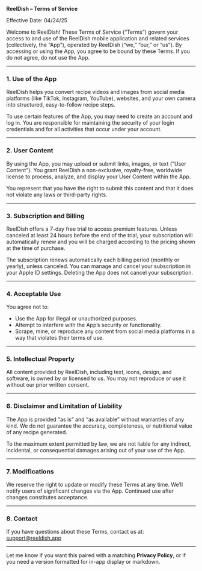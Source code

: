 **ReelDish – Terms of Service**

Effective Date: 04/24/25

Welcome to ReelDish! These Terms of Service (“Terms”) govern your access to and use of the ReelDish mobile application and related services (collectively, the “App”), operated by ReelDish (“we,” “our,” or “us”). By accessing or using the App, you agree to be bound by these Terms. If you do not agree, do not use the App.

---

### 1. Use of the App
ReelDish helps you convert recipe videos and images from social media platforms (like TikTok, Instagram, YouTube), websites, and your own camera into structured, easy-to-follow recipe steps.

To use certain features of the App, you may need to create an account and log in. You are responsible for maintaining the security of your login credentials and for all activities that occur under your account.

---

### 2. User Content
By using the App, you may upload or submit links, images, or text ("User Content"). You grant ReelDish a non-exclusive, royalty-free, worldwide license to process, analyze, and display your User Content within the App.

You represent that you have the right to submit this content and that it does not violate any laws or third-party rights.

---

### 3. Subscription and Billing
ReelDish offers a 7-day free trial to access premium features. Unless canceled at least 24 hours before the end of the trial, your subscription will automatically renew and you will be charged according to the pricing shown at the time of purchase.

The subscription renews automatically each billing period (monthly or yearly), unless canceled. You can manage and cancel your subscription in your Apple ID settings. Deleting the App does not cancel your subscription.

---

### 4. Acceptable Use
You agree not to:

- Use the App for illegal or unauthorized purposes.
- Attempt to interfere with the App’s security or functionality.
- Scrape, mine, or reproduce any content from social media platforms in a way that violates their terms of use.

---

### 5. Intellectual Property
All content provided by ReelDish, including text, icons, design, and software, is owned by or licensed to us. You may not reproduce or use it without our prior written consent.

---

### 6. Disclaimer and Limitation of Liability
The App is provided “as is” and “as available” without warranties of any kind. We do not guarantee the accuracy, completeness, or nutritional value of any recipe generated.

To the maximum extent permitted by law, we are not liable for any indirect, incidental, or consequential damages arising out of your use of the App.

---

### 7. Modifications
We reserve the right to update or modify these Terms at any time. We’ll notify users of significant changes via the App. Continued use after changes constitutes acceptance.

---

### 8. Contact
If you have questions about these Terms, contact us at: support@reeldish.app

---

Let me know if you want this paired with a matching **Privacy Policy**, or if you need a version formatted for in-app display or markdown.
